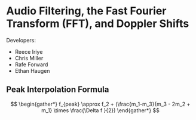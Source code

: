 # Audio Filtering, the Fast Fourier Transform (FFT), and Doppler Shifts

Developers:
- Reece Iriye
- Chris Miller
- Rafe Forward
- Ethan Haugen

## Peak Interpolation Formula

$$
\begin{gather*}
f_{peak} \approx f_2 + (\frac{m_1-m_3}{m_3 - 2m_2 + m_1} \times \frac{\Delta f }{2})
\end{gather*}
$$
